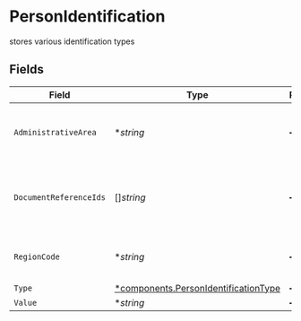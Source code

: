# PersonIdentification

stores various identification types


## Fields

| Field                                                                                                                                     | Type                                                                                                                                      | Required                                                                                                                                  | Description                                                                                                                               | Example                                                                                                                                   |
| ----------------------------------------------------------------------------------------------------------------------------------------- | ----------------------------------------------------------------------------------------------------------------------------------------- | ----------------------------------------------------------------------------------------------------------------------------------------- | ----------------------------------------------------------------------------------------------------------------------------------------- | ----------------------------------------------------------------------------------------------------------------------------------------- |
| `AdministrativeArea`                                                                                                                      | **string*                                                                                                                                 | :heavy_minus_sign:                                                                                                                        | Administrative area that issued the identification For example, this can be a state, a province, an oblast, or a prefecture.              | TX                                                                                                                                        |
| `DocumentReferenceIds`                                                                                                                    | []*string*                                                                                                                                | :heavy_minus_sign:                                                                                                                        | One or more UUIDs from the documents api of the image(s) of the document that relates to the identification for the person investigation. | 0f01ae1f-d24c-4171-8f3f-c0b820bf3044                                                                                                      |
| `RegionCode`                                                                                                                              | **string*                                                                                                                                 | :heavy_minus_sign:                                                                                                                        | Country that issued identification Two character region code, complies with https://cldr.unicode.org/index                                | US                                                                                                                                        |
| `Type`                                                                                                                                    | [*components.PersonIdentificationType](../../models/components/personidentificationtype.md)                                               | :heavy_minus_sign:                                                                                                                        | Tax id type (e.g. ssn)                                                                                                                    | SSN                                                                                                                                       |
| `Value`                                                                                                                                   | **string*                                                                                                                                 | :heavy_minus_sign:                                                                                                                        | Tax id value                                                                                                                              | 666-12-3456                                                                                                                               |